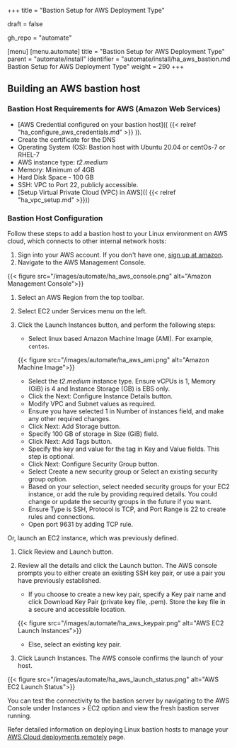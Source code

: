 +++
title = "Bastion Setup for AWS Deployment Type"

draft = false

gh_repo = "automate"

[menu]
  [menu.automate]
    title = "Bastion Setup for AWS Deployment Type"
    parent = "automate/install"
    identifier = "automate/install/ha_aws_bastion.md Bastion Setup for AWS Deployment Type"
    weight = 290
+++

## Building an AWS bastion host

### Bastion Host Requirements for AWS (Amazon Web Services)

- [AWS Credential configured on your bastion host](( {{< relref "ha_configure_aws_credentials.md" >}} )).
- Create the certificate for the DNS
- Operating System (OS): Bastion host with Ubuntu 20.04 or centOs-7 or RHEL-7
- AWS instance type: *t2.medium*
- Memory: Minimum of 4GB
- Hard Disk Space - 100 GB
- SSH: VPC to Port 22, publicly accessible. 
- [Setup Virtual Private Cloud (VPC) in AWS](( {{< relref "ha_vpc_setup.md" >}}))

### Bastion Host Configuration

Follow these steps to add a bastion host to your Linux environment on AWS cloud, which connects to other internal network hosts:

1. Sign into your AWS account. If you don't have one, [sign up at amazon](https://aws.amazon.com).
1. Navigate to the AWS Management Console.

{{< figure src="/images/automate/ha_aws_console.png" alt="Amazon Management Console">}}

1. Select an AWS Region from the top toolbar.
1. Select EC2 under Services menu on the left.
1. Click the Launch Instances button, and perform the following steps:
   - Select linux based Amazon Machine Image (AMI). For example, `centos`.

   {{< figure src="/images/automate/ha_aws_ami.png" alt="Amazon Machine Image">}}

   - Select the *t2.medium* instance type. Ensure vCPUs is 1, Memory (GiB) is 4 and Instance Storage (GB) is EBS only.
   - Click the Next: Configure Instance Details button.
   - Modify VPC and Subnet values as required.
   - Ensure you have selected 1 in Number of instances field, and make any other required changes.
   - Click Next: Add Storage button.
   - Specify 100 GB of storage in Size (GiB) field.
   - Click Next: Add Tags button.
   - Specify the key and value for the tag in Key and Value fields. This step is optional.
   - Click Next: Configure Security Group button.
   - Select Create a new security group or Select an existing security group option.
   - Based on your selection, select needed security groups for your EC2 instance, or add the rule by providing required details. You could change or update the security groups in the future if you want.
   - Ensure Type is SSH, Protocol is TCP, and Port Range is 22 to create rules and connections.
   <!-- u must have private key -->
   - Open port 9631 by adding TCP rule.

Or, launch an EC2 instance, which was previously defined.

1. Click Review and Launch button.
1. Review all the details and click the Launch button. The AWS console prompts you to either create an existing SSH key pair, or use a pair you have previously established.
   - If you choose to create a new key pair, specify a Key pair name and click Download Key Pair (private key file, .pem). Store the key file in a secure and accessible location.

    {{< figure src="/images/automate/ha_aws_keypair.png" alt="AWS EC2 Launch Instances">}}

   - Else, select an existing key pair.
1. Click Launch Instances. The AWS console confirms the launch of your host.

 {{< figure src="/images/automate/ha_aws_launch_status.png" alt="AWS EC2 Launch Status">}}

You can test the connectivity to the bastion server by navigating to the AWS Console under Instances > EC2 option and view the fresh bastion server running.

Refer detailed information on deploying Linux bastion hosts to manage your [AWS Cloud deployments remotely](https://aws.amazon.com/quickstart/architecture/linux-bastion/) page.
